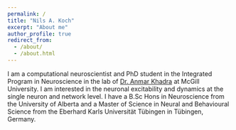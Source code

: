 ```yaml
---
permalink: /
title: "Nils A. Koch"
excerpt: "About me"
author_profile: true
redirect_from: 
  - /about/
  - /about.html
---
```


I am a computational neuroscientist and PhD student in the Integrated Program in Neuroscience in the lab of [Dr. Anmar Khadra](https://www.medicine.mcgill.ca/physio/khadralab/) at McGill University. I am interested in the neuronal excitability and dynamics at the single neuron and network level. I have a B.Sc Hons in Neuroscience from the University of Alberta and a Master of Science in Neural and Behavioural Science from the Eberhard Karls Universität Tübingen in Tübingen, Germany.


